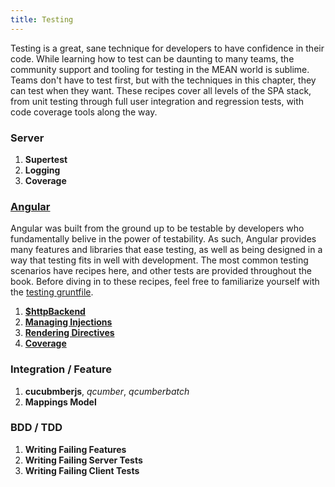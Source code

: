 ```yaml
---
title: Testing
---
```


Testing is a great, sane technique for developers to have confidence in their code. While learning how to test can be daunting to many teams, the community support and tooling for testing in the MEAN world is sublime. Teams don't have to test first, but with the techniques in this chapter, they can test when they want. These recipes cover all levels of the SPA stack, from unit testing through full user integration and regression tests, with code coverage tools along the way.

### Server
1. **Supertest**
1. **Logging**
1. **Coverage**

### [Angular](/02_testing/02_angular)

Angular was built from the ground up to be testable by developers who fundamentally belive in the power of testability. As such, Angular provides many features and libraries that ease testing, as well as being designed in a way that testing fits in well with development. The most common testing scenarios have recipes here, and other tests are provided throughout the book. Before diving in to these recipes, feel free to familiarize yourself with the [testing gruntfile](/02_testing/02_angular).

1. **[$httpBackend](/02_testing/02_angular/01_httpBackend)**
1. **[Managing Injections](/02_testing/02_angular/02_injections)**
1. **[Rendering Directives](/02_testing/02_angular/03_rendering)**
1. **[Coverage](/02_testing/02_angular/04_coverage)**

### Integration / Feature
1. **cucubmberjs**, *qcumber*, *qcumberbatch*
1. **Mappings Model**

### BDD / TDD
1. **Writing Failing Features**
1. **Writing Failing Server Tests**
1. **Writing Failing Client Tests**
